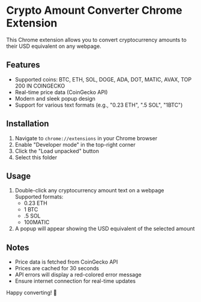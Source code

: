 # Crypto Amount Converter Chrome Extension

This Chrome extension allows you to convert cryptocurrency amounts to their USD equivalent on any webpage.

## Features

- Supported coins: BTC, ETH, SOL, DOGE, ADA, DOT, MATIC, AVAX, TOP 200 IN COINGECKO
- Real-time price data (CoinGecko API)
- Modern and sleek popup design
- Support for various text formats (e.g., "0.23 ETH", ".5 SOL", "1BTC")

## Installation

1. Navigate to `chrome://extensions` in your Chrome browser
2. Enable "Developer mode" in the top-right corner
3. Click the "Load unpacked" button
4. Select this folder

## Usage

1. Double-click any cryptocurrency amount text on a webpage  
   Supported formats:
   - 0.23 ETH
   - 1 BTC
   - .5 SOL
   - 100MATIC
2. A popup will appear showing the USD equivalent of the selected amount

## Notes

- Price data is fetched from CoinGecko API
- Prices are cached for 30 seconds
- API errors will display a red-colored error message
- Ensure internet connection for real-time updates

Happy converting! 🚀
